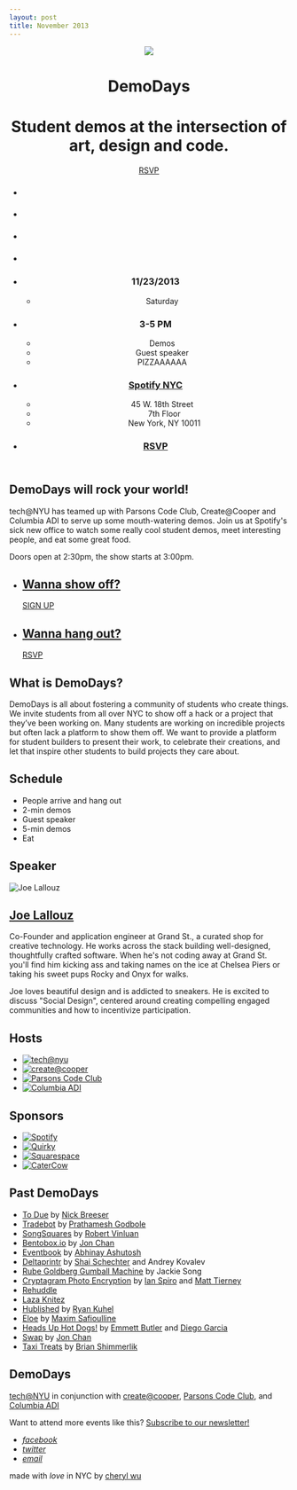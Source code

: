 ```yaml
---
layout: post
title: November 2013
---
```


<html><head><meta charset="utf-8"><meta http-equiv="X-UA-Compatible" content="IE=edge,chrome=1"><title>DemoDays, presented by tech@NYU</title><meta name="viewport" content="width=device-width"><link rel="stylesheet" href="/lib/css/nov2013.css"><meta name="description" content="" /><meta name="keywords" content="" /><link rel="shortcut icon" type="image/x-icon" href="/favicon.ico" /><script>(function(i,s,o,g,r,a,m){i['GoogleAnalyticsObject']=r;i[r]=i[r]||function(){(i[r].q=i[r].q||[]).push(arguments)},i[r].l=1*new Date();a=s.createElement(o),m=s.getElementsByTagName(o)[0];a.async=1;a.src=g;m.parentNode.insertBefore(a,m)})(window,document,'script','//www.google-analytics.com/analytics.js','ga');ga('create', 'UA-45437819-1', 'demodays.co');ga('send', 'pageview');</script></head><body><div class="container"><header class="main"><div class="overlay"><div class="site"><div class="logo"><img src="/lib/img/demodays.png"><h1>DemoDays</h1></div><div class="tagline"><h1>Student demos at the intersection of art, design and code.</h1><a href="http://www.meetup.com/DemoDays/events/146064262/" class="action"><span><span class="icon-ios7-heart" data-pack="ios7" data-tags="love"></span> RSVP</span></a></div><div class="info"><ul class="icons"><li><h3 class="icon-ios7-calendar" data-pack="ios7" data-tags="date, time, month, year"></h3></li><li><h3 class="icon-ios7-clock" data-pack="ios7" data-tags="time, date, hours, minutes, seconds, watch"></h3></li><li><h3 class="icon-ios7-world" data-pack="ios7" data-tags="globe, earth"></h3><br></li><li><h3 class="icon-ios7-heart" data-pack="ios7" data-tags="love"></h3></li></ul><ul class="logistics">	<li class="further-detail"><h3> 11/23/2013</h3> <div class="micro"><ul><li><i class="icon-play" data-pack="default" data-tags="music, watch, arrow, right"></i> Saturday</li></ul></div></li><li class="further-detail"><h3> 3-5 PM</h3> <div class="micro"><ul><li><i class="icon-beaker" data-pack="default" data-tags="mixture, potion, flask"></i> Demos</li><li><i class="icon-mic-c" data-pack="default" data-tags="sound, talk, speaker"></i> Guest speaker</li><li><i class="icon-pizza" data-pack="default" data-tags="food, drink, eat"></i> PIZZAAAAAA</li></ul></div></li><li class="further-detail"><h3><a href="https://maps.google.com/maps?q=Spotify+USA,+9th+Avenue,+New+York,+NY&hl=en&sll=37.6,-95.665&sspn=79.848565,85.429688&oq=spo&hq=Spotify&hnear=9th+Ave,+New+York&t=m&z=14"> Spotify NYC</a></h3> <div class="micro"><ul><li><i class="icon-volume-high" data-pack="default" data-tags="sound, noise"></i> 45 W. 18th Street</li><li><i class="placeholder">&nbsp;</i> 7th Floor</li><li><i class="placeholder">&nbsp;</i> New York, NY 10011</li></ul></div></li><li><h3><a href="http://www.meetup.com/DemoDays/events/146064262/"> RSVP</a></h3></li></ul></div></div></div></header><p><section class="intro"><div class="site"></p><h1>DemoDays will rock your world!</h1><p>tech@NYU has teamed up with Parsons Code Club, Create@Cooper and Columbia ADI to serve up some mouth-watering demos. Join us at Spotify&#39;s sick new office to watch some really cool student demos, meet interesting people, and eat some great food.</p><p>Doors open at 2:30pm, the show starts at 3:00pm.</p><ul class="grid">   <li class="half demo"><a href="https://docs.google.com/forms/d/1CXAHJSbgVG56GOjwW9mBD6WYpl3vgoM_U_OQTG3sj8k/viewform"><h1 class="icon-radio-waves"></h1><h2>Wanna show off?</h2><p>SIGN UP</p></a></li><li class="half attend"><a href="http://www.meetup.com/DemoDays/events/146064262/"><h1 class="icon-levels"></h1><h2>Wanna hang out?</h2><p>RSVP</p></a></li></ul><h1>What is DemoDays?</h1><p>DemoDays is all about fostering a community of students who create things. We invite students from all over NYC to show off a hack or a project that they’ve been working on. Many students are working on incredible projects but often lack a platform to show them off. We want to provide a platform for student builders to present their work, to celebrate their creations, and let that inspire other students to build projects they care about.</p><p></div></section><section class="details"><div class="overlay"><div class="site"></p><h1>Schedule</h1><ul><li>  People arrive and hang out</li><li>  2-min demos</li><li>  Guest speaker</li><li>  5-min demos</li><li>  Eat</li></ul><p></div></div></section><section class="speaker"><div class="site"></p><h1>Speaker</h1><p><img src="/lib/img/joe-lallouz.png" alt="Joe Lallouz"></p><h2><a href="https://twitter.com/JoeLallouz">Joe Lallouz</a></h2><p>Co-Founder and application engineer at Grand St., a curated shop for creative technology. He works across the stack building well-designed, thoughtfully crafted software. When he&#39;s not coding away at Grand St. you&#39;ll find him kicking ass and taking names on the ice at Chelsea Piers or taking his sweet pups Rocky and Onyx for walks. </p><p>Joe loves beautiful design and is addicted to sneakers. He is excited to discuss &quot;Social Design&quot;, centered around creating compelling engaged communities and how to incentivize participation. </p><p></div></section><section class="clubs-sponsors"><div class="site"></p><h1>Hosts</h1><ul class="grid"><li><a href="http://techatnyu.org" title="tech@nyu"><img src="/lib/logos/techatnyu.png" alt="tech@nyu"></a></li><li><a href="http://createatcooper.org/" title="create@cooper"><img src="/lib/logos/cooper.png" alt="create@cooper"></a></li><li><a href="https://www.facebook.com/parsonscodeclub" title="Parsons Code Club"><img src="/lib/logos/pcc.png" alt="Parsons Code Club"></a></li><li><a href="http://adicu.com/" title="Columbia Application Development Initiative"><img src="/lib/logos/adi.png" alt="Columbia ADI"></a></li></ul><h1>Sponsors</h1><ul class="grid"><li><a href="http://spotify.com" title="Spotify"><img src="/lib/logos/spotify.png" alt="Spotify"></a></li><li><a href="http://quirky.com" title="Quirky"><img src="/lib/logos/quirky.png" alt="Quirky"></a></li><li><a href="http://squarespace.com" title="Squarespace"><img src="/lib/logos/squarespace.png" alt="Squarespace"></a></li><li><a href="https://www.catercow.com/" title="CaterCow"><img src="/lib/logos/catercow.png" alt="CaterCow"></a></li></ul><p></div></section><section class="main-copy"><div class="site"></p><h1>Past DemoDays</h1><ul><li>  <a href="https://itunes.apple.com/us/app/to-due/id665679538?mt=8&amp;ign-mpt=uo%3D4">To Due</a> by <a href="https://twitter.com/nbreeser">Nick Breeser</a> </li><li>  <a href="http://morning-depths-9766.herokuapp.com/">Tradebot</a> by <a href="http://prathameshgodbole.com/">Prathamesh Godbole</a></li><li>  <a href="https://github.com/rvinluan/songsquares">SongSquares</a> by <a href="http://robertvinluan.com/">Robert Vinluan</a></li><li>  <a href="http://www.bentobox.io/">Bentobox.io</a> by <a href="http://www.jonhmchan.com/">Jon Chan</a></li><li>  <a href="https://itunes.apple.com/us/app/event-book/id599232745">Eventbook</a> by <a href="http://www.abhinayashutosh.com/">Abhinay Ashutosh</a><br></li><li>  <a href="http://deltaprintr.com/">Deltaprintr</a> by <a href="http://www.shaischechter.com/">Shai Schechter</a> and Andrey Kovalev</li><li>  <a href="http://www.youtube.com/watch?v=uWcKhxWlcuU">Rube Goldberg Gumball Machine</a> by Jackie Song</li><li>  <a href="https://chrome.google.com/webstore/detail/cryptagram/adabfepaidfgaecmkcekhefdgjaihahc?hl=en">Cryptagram Photo Encryption</a> by <a href="http://www.ianspiro.com/">Ian Spiro</a> and <a href="http://cs.nyu.edu/%7Etierney/">Matt Tierney</a></li><li>  <a href="http://rehuddle.com/">Rehuddle</a></li><li>  <a href="http://lazaknitez.com/">Laza Knitez</a></li><li>  <a href="https://hublished.com/HublishedWeb/index;jsessionid=DFD4BA3FFB91A061C3D5589F91BAD074">Hublished</a> by <a href="https://twitter.com/RyanKuhel">Ryan Kuhel</a></li><li>  <a href="http://connectedcatmedia.com/thesis/">Eloe</a> by <a href="http://connectedcatmedia.com/portfolio/">Maxim Safioulline</a></li><li>  <a href="http://emmettbutler.com/headsup/">Heads Up Hot Dogs!</a> by <a href="http://emmettbutler.com/">Emmett Butler</a> and <a href="http://radstronomical.com/">Diego Garcia</a></li><li>  <a href="http://swap.friidum.com/">Swap</a> by <a href="http://www.jonhmchan.com/">Jon Chan</a></li><li>  <a href="http://www.taxitreats.com/">Taxi Treats</a> by <a href="https://twitter.com/ShimmersAtStern">Brian Shimmerlik</a></li></ul><p></div></section><footer class="end"><div class="site"></p><h2>DemoDays</h2><p><a href="http://techatnyu.org">tech@NYU</a> in conjunction with <a href="http://createatcooper.org/">create@cooper</a>, <a href="https://www.facebook.com/parsonscodeclub">Parsons Code Club</a>, and <a href="http://adicu.com">Columbia ADI</a></p><p>Want to attend more events like this? <a href="http://techatnyu.org/join-us">Subscribe to our newsletter!</a></p><ul><li><a href="https://www.facebook.com/TechatNYU"><i class="icon-social-facebook"><span>facebook</span></i></a></li><li><a href="https://twitter.com/TechatNYU"><i class="icon-social-twitter"><span>twitter</span></i></a></li><li><a href="mailto:hello@techatnyu.org"><i class="icon-ios7-email"><span>email</span></i></a></li></ul><div class="colophon"><p>made with <i class="icon-ios7-heart-outline"><span>love</span></i> in NYC by <a href="http://grungerabbit.com">cheryl wu</a></p></div><p></div></footer></p></div><script src="//ajax.googleapis.com/ajax/libs/jquery/1.10.2/jquery.min.js"></script><script src="/lib/js/app.js"></script></body></html>